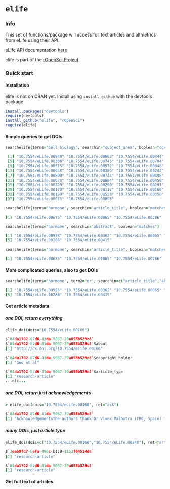 # `elife`

### Info

This set of functions/package will access full text articles and altmetrics from eLife using their API. 

eLife API documentation [here](http://dev.elifesciences.org/)

elife is part of the [rOpenSci Project](http://ropensci.github.com)

### Quick start


#### Installation

elife is not on CRAN yet. Install using `install_github` with the devtools package

```R
install.packages("devtools")
require(devtools)
install_github("elife", "rOpenSci")
require(elife)
```

#### Simple queries to get DOIs

```coffee
searchelife(terms="Cell biology", searchin="subject_area", boolean="contains")

 [1] "10.7554/eLife.00948" "10.7554/eLife.00663" "10.7554/eLife.00444" "10.7554/eLife.00242"
 [5] "10.7554/eLife.00306" "10.7554/eLife.00745" "10.7554/eLife.00704" "10.7554/eLife.00308"
 [9] "10.7554/eLife.00515" "10.7554/eLife.00572" "10.7554/eLife.00048" "10.7554/eLife.00102"
[13] "10.7554/eLife.00658" "10.7554/eLife.00386" "10.7554/eLife.00243" "10.7554/eLife.00205"
[17] "10.7554/eLife.00800" "10.7554/eLife.00744" "10.7554/eLife.00498" "10.7554/eLife.00415"
[21] "10.7554/eLife.00078" "10.7554/eLife.00804" "10.7554/eLife.00459" "10.7554/eLife.00903"
[25] "10.7554/eLife.00729" "10.7554/eLife.00290" "10.7554/eLife.00291" "10.7554/eLife.00571"
[29] "10.7554/eLife.00170" "10.7554/eLife.00117" "10.7554/eLife.00160" "10.7554/eLife.00422"
[33] "10.7554/eLife.00190" "10.7554/eLife.00558" "10.7554/eLife.00358" "10.7554/eLife.00324"
[37] "10.7554/eLife.00013" "10.7554/eLife.00895"
```

```coffee
searchelife(terms="hormone", searchin="article_title", boolean="matches")

[1] "10.7554/eLife.00675" "10.7554/eLife.00065" "10.7554/eLife.00286"
```

```coffee
searchelife(terms="hormone", searchin="abstract", boolean="matches")

[1] "10.7554/eLife.00958" "10.7554/eLife.00362" "10.7554/eLife.00065" "10.7554/eLife.00675"
[5] "10.7554/eLife.00286" "10.7554/eLife.00415"
```

```coffee
searchelife(terms="hormone", searchin="article_title", boolean="matches")

[1] "10.7554/eLife.00675" "10.7554/eLife.00065" "10.7554/eLife.00286"
```

#### More complicated queries, also to get DOIs

```coffee
searchelife(terms="hormone", term2="or", searchin=c("article_title","abstract"), boolean="matches")

[1] "10.7554/eLife.00958" "10.7554/eLife.00362" "10.7554/eLife.00065" "10.7554/eLife.00675"
[5] "10.7554/eLife.00286" "10.7554/eLife.00415"
```

#### Get article metadata

##### one DOI, return everything

```coffee
elife_doi(dois="10.7554/eLife.00160")

$`04da1702-87d6-41da-9067-39a055b529c8`
$`04da1702-87d6-41da-9067-39a055b529c8`$about
[1] "http://dx.doi.org/10.7554/eLife.00160"

$`04da1702-87d6-41da-9067-39a055b529c8`$copyright_holder
[1] "Guo et al"

$`04da1702-87d6-41da-9067-39a055b529c8`$article_type
[1] "research-article"
...etc...
```

##### one DOI, return just acknowledgements

```coffee
> elife_doi(dois="10.7554/eLife.00160", ret="ack")

$`04da1702-87d6-41da-9067-39a055b529c8`
[1] "AcknowledgementsThe authors thank Dr Vivek Malhotra (CRG, Spain) for kindly providing the constructs of GST-PKD2-KD and GST-PKD3-KD; Dr Juan S. Bonifacino (NIH) for kindly providing the constructs for Yeast-two-hybrid analysis; Dr Stuart Kornfeld (Washington University in St. Louis) for kindly providing regents for purify the AP-1 complex; Ann Fischer and Michelle Richner for tissue culture support; Devon Jensen for providing various constructs of PCP signaling receptors; Kanika Pahuja and Pengcheng Zhang for comments on the manuscript. Y.G is an Associate of the HHMI, G.Z. is an HFSP fellow and R.S. is an Investigator of the HHMI and a Senior Fellow of the Miller Institute, University of California, Berkeley."
```

##### many DOIs, just article type

```coffee
elife_doi(dois=c("10.7554/eLife.00160","10.7554/eLife.00248"), ret="article_type")

$`3eeb9fd7-6efa-490c-b1c9-1153f64514de`
[1] "research-article"

$`04da1702-87d6-41da-9067-39a055b529c8`
[1] "research-article"
```

#### Get full text of articles

```coffee

```